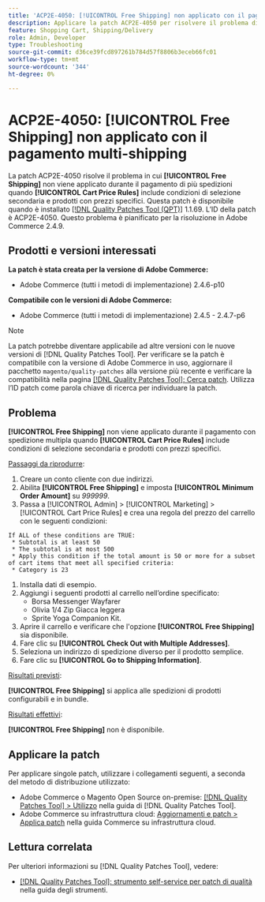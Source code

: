 ```yaml
---
title: 'ACP2E-4050: [!UICONTROL Free Shipping] non applicato con il pagamento multi-shipping'
description: Applicare la patch ACP2E-4050 per risolvere il problema di Adobe Commerce per cui [!UICONTROL Free Shipping] non viene applicato durante l'estrazione con più indirizzi quando [!UICONTROL Cart Price Rules] include condizioni di selezione secondaria e prodotti con prezzi specifici.
feature: Shopping Cart, Shipping/Delivery
role: Admin, Developer
type: Troubleshooting
source-git-commit: d36ce39fcd897261b784d57f8806b3eceb66fc01
workflow-type: tm+mt
source-wordcount: '344'
ht-degree: 0%

---
```



# ACP2E-4050: **[!UICONTROL Free Shipping]** non applicato con il pagamento multi-shipping

La patch ACP2E-4050 risolve il problema in cui **[!UICONTROL Free Shipping]** non viene applicato durante il pagamento di più spedizioni quando **[!UICONTROL Cart Price Rules]** include condizioni di selezione secondaria e prodotti con prezzi specifici. Questa patch è disponibile quando è installato [[!DNL Quality Patches Tool (QPT)]](/help/tools/quality-patches-tool/quality-patches-tool-to-self-serve-quality-patches.md) 1.1.69. L’ID della patch è ACP2E-4050. Questo problema è pianificato per la risoluzione in Adobe Commerce 2.4.9.

## Prodotti e versioni interessati

**La patch è stata creata per la versione di Adobe Commerce:**

* Adobe Commerce (tutti i metodi di implementazione) 2.4.6-p10

**Compatibile con le versioni di Adobe Commerce:**

* Adobe Commerce (tutti i metodi di implementazione) 2.4.5 - 2.4.7-p6

>[!NOTE]
>
>La patch potrebbe diventare applicabile ad altre versioni con le nuove versioni di [!DNL Quality Patches Tool]. Per verificare se la patch è compatibile con la versione di Adobe Commerce in uso, aggiornare il pacchetto `magento/quality-patches` alla versione più recente e verificare la compatibilità nella pagina [[!DNL Quality Patches Tool]: Cerca patch](https://experienceleague.adobe.com/tools/commerce-quality-patches/index.html). Utilizza l’ID patch come parola chiave di ricerca per individuare la patch.

## Problema

**[!UICONTROL Free Shipping]** non viene applicato durante il pagamento con spedizione multipla quando **[!UICONTROL Cart Price Rules]** include condizioni di selezione secondaria e prodotti con prezzi specifici.

<u>Passaggi da riprodurre</u>:

1. Creare un conto cliente con due indirizzi.
1. Abilita **[!UICONTROL Free Shipping]** e imposta **[!UICONTROL Minimum Order Amount]** su *999999*.
1. Passa a [!UICONTROL Admin] > [!UICONTROL Marketing] > [!UICONTROL Cart Price Rules] e crea una regola del prezzo del carrello con le seguenti condizioni:

```
If ALL of these conditions are TRUE:
 * Subtotal is at least 50
 * The subtotal is at most 500
 * Apply this condition if the total amount is 50 or more for a subset of cart items that meet all specified criteria:
 * Category is 23
```

1. Installa dati di esempio.
1. Aggiungi i seguenti prodotti al carrello nell’ordine specificato:
   * Borsa Messenger Wayfarer
   * Olivia 1/4 Zip Giacca leggera
   * Sprite Yoga Companion Kit.
1. Aprire il carrello e verificare che l&#39;opzione **[!UICONTROL Free Shipping]** sia disponibile.
1. Fare clic su **[!UICONTROL Check Out with Multiple Addresses]**.
1. Seleziona un indirizzo di spedizione diverso per il prodotto semplice.
1. Fare clic su **[!UICONTROL Go to Shipping Information]**.

<u>Risultati previsti</u>:

**[!UICONTROL Free Shipping]** si applica alle spedizioni di prodotti configurabili e in bundle.

<u>Risultati effettivi</u>:

**[!UICONTROL Free Shipping]** non è disponibile.

## Applicare la patch

Per applicare singole patch, utilizzare i collegamenti seguenti, a seconda del metodo di distribuzione utilizzato:

* Adobe Commerce o Magento Open Source on-premise: [[!DNL Quality Patches Tool] > Utilizzo](/help/tools/quality-patches-tool/usage.md) nella guida di [!DNL Quality Patches Tool].
* Adobe Commerce su infrastruttura cloud: [Aggiornamenti e patch > Applica patch](https://experienceleague.adobe.com/docs/commerce-cloud-service/user-guide/develop/upgrade/apply-patches.html) nella guida Commerce su infrastruttura cloud.

## Lettura correlata

Per ulteriori informazioni su [!DNL Quality Patches Tool], vedere:

* [[!DNL Quality Patches Tool]: strumento self-service per patch di qualità](/help/tools/quality-patches-tool/quality-patches-tool-to-self-serve-quality-patches.md) nella guida degli strumenti.
